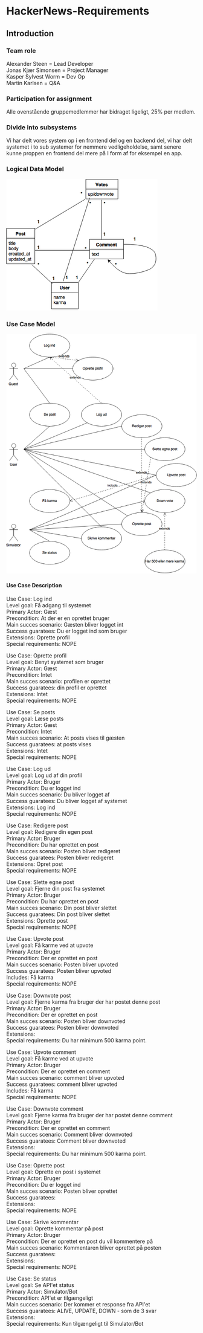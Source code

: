 # HackerNews-Requirements

## Introduction

### Team role
Alexander Steen = Lead Developer <br/>
Jonas Kjær Simonsen = Project Manager <br/>
Kasper Sylvest Worm = Dev Op <br/>
Martin Karlsen = Q&A <br/>

### Participation for assignment
Alle ovenstående gruppemedlemmer har bidraget ligeligt, 25% per medlem.

### Divide into subsystems
Vi har delt vores system op i en frontend del og en backend del, vi har delt systemet i to sub systemer for nemmere vedligeholdelse, samt senere kunne proppen en frontend del mere på I form af for eksempel en app.

### Logical Data Model
![LDM](https://github.com/Databasserne/HackerNews-Requirements/blob/master/Pictures/LogicalDataModel.png)

### Use Case Model
![ucdiagram](https://github.com/Databasserne/HackerNews-Requirements/blob/master/Pictures/UseCaseDiagram.png)

#### Use Case Description
Use Case: Log ind <br>
Level goal: Få adgang til systemet <br>
Primary Actor: Gæst <br>
Precondition: At der er en oprettet bruger <br>
Main succes scenario: Gæsten bliver logget int <br>
Success guaratees: Du er logget ind som bruger <br>
Extensions: Oprette profil <br>
Special requirements: NOPE <br>

Use Case: Oprette profil <br>
Level goal: Benyt systemet som bruger <br>
Primary Actor: Gæst <br>
Precondition: Intet <br>
Main succes scenario: profilen er oprettet <br>
Success guaratees: din profil er oprettet <br>
Extensions: Intet <br>
Special requirements: NOPE <br>

Use Case: Se posts <br>
Level goal: Læse posts <br>
Primary Actor: Gæst <br>
Precondition: Intet <br>
Main succes scenario: At posts vises til gæsten <br>
Success guaratees: at posts vises <br>
Extensions: Intet <br>
Special requirements: NOPE <br>

Use Case: Log ud <br>
Level goal: Log ud af din profil <br>
Primary Actor: Bruger <br>
Precondition: Du er logget ind <br>
Main succes scenario: Du bliver logget af <br>
Success guaratees: Du bliver logget af systemet <br>
Extensions: Log ind <br>
Special requirements: NOPE <br>

Use Case: Redigere post <br>
Level goal: Redigere din egen post <br>
Primary Actor: Bruger <br>
Precondition: Du har oprettet en post <br>
Main succes scenario: Posten bliver redigeret <br>
Success guaratees: Posten bliver redigeret <br>
Extensions: Opret post <br>
Special requirements: NOPE <br>

Use Case: Slette egne post <br>
Level goal: Fjerne din post fra systemet <br>
Primary Actor: Bruger <br>
Precondition: Du har oprettet en post <br>
Main succes scenario: Din post bliver slettet <br>
Success guaratees: Din post bliver slettet <br>
Extensions: Oprette post <br>
Special requirements: NOPE <br>

Use Case: Upvote post <br>
Level goal: Få karme ved at upvote <br>
Primary Actor: Bruger <br>
Precondition: Der er oprettet en post <br>
Main succes scenario: Posten bliver upvoted <br>
Success guaratees: Posten bliver upvoted <br>
Includes: Få karma <br>
Special requirements: NOPE <br>

Use Case: Downvote post <br>
Level goal: Fjerne karma fra bruger der har postet denne post <br>
Primary Actor: Bruger <br>
Precondition: Der er oprettet en post <br>
Main succes scenario: Posten bliver downvoted <br>
Success guaratees: Posten bliver downvoted <br>
Extensions: <br>
Special requirements: Du har minimum 500 karma point. <br>

Use Case: Upvote comment <br>
Level goal: Få karme ved at upvote <br>
Primary Actor: Bruger <br>
Precondition: Der er oprettet en comment <br>
Main succes scenario: comment bliver upvoted <br>
Success guaratees: comment bliver upvoted <br>
Includes: Få karma <br>
Special requirements: NOPE <br>

Use Case: Downvote comment <br>
Level goal: Fjerne karma fra bruger der har postet denne comment <br>
Primary Actor: Bruger <br>
Precondition: Der er oprettet en comment <br>
Main succes scenario: Comment bliver downvoted <br>
Success guaratees: Comment bliver downvoted <br>
Extensions: <br>
Special requirements: Du har minimum 500 karma point. <br>

Use Case: Oprette post <br>
Level goal: Oprette en post i systemet <br>
Primary Actor: Bruger <br>
Precondition: Du er logget ind <br>
Main succes scenario: Posten bliver oprettet <br>
Success guaratees: <br>
Extensions: <br>
Special requirements: NOPE <br>

Use Case: Skrive kommentar <br>
Level goal: Oprette kommentar på post <br>
Primary Actor: Bruger <br>
Precondition: Der er oprettet en post du vil kommentere på <br>
Main succes scenario: Kommentaren bliver oprettet på posten <br>
Success guaratees: <br>
Extensions: <br>
Special requirements: NOPE <br>

Use Case: Se status <br>
Level goal: Se API'et status <br>
Primary Actor: Simulator/Bot <br>
Precondition: API'et er tilgængeligt <br>
Main succes scenario: Der kommer et response fra API'et <br>
Success guaratees: ALIVE, UPDATE, DOWN - som de 3 svar <br>
Extensions: <br>
Special requirements: Kun tilgængeligt til Simulator/Bot <br>
